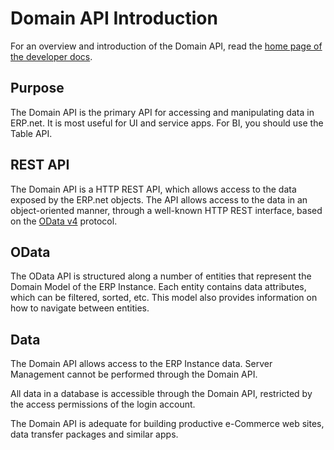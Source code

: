 # Domain API Introduction

For an overview and introduction of the Domain API, read the [home page of the developer docs](/index.md#the-domain-api).

## Purpose

The Domain API is the primary API for accessing and manipulating data in ERP.net. 
It is most useful for UI and service apps.
For BI, you should use the Table API.

## REST API
The Domain API is a HTTP REST API, which allows access to the data exposed by the ERP.net objects. 
The API allows access to the data in an object-oriented manner, through a well-known HTTP REST interface, based on the [OData v4](https://www.odata.org/) protocol.

## OData
The OData API is structured along a number of entities that represent the Domain Model of the ERP Instance. 
Each entity contains data attributes, which can be filtered, sorted, etc.
This model also provides information on how to navigate between entities.

## Data
The Domain API allows access to the ERP Instance data. 
Server Management cannot be performed through the Domain API.

All data in a database is accessible through the Domain API, restricted by the access permissions of the login account.

The Domain API is adequate for building productive e-Commerce web sites, data transfer packages and similar apps.
